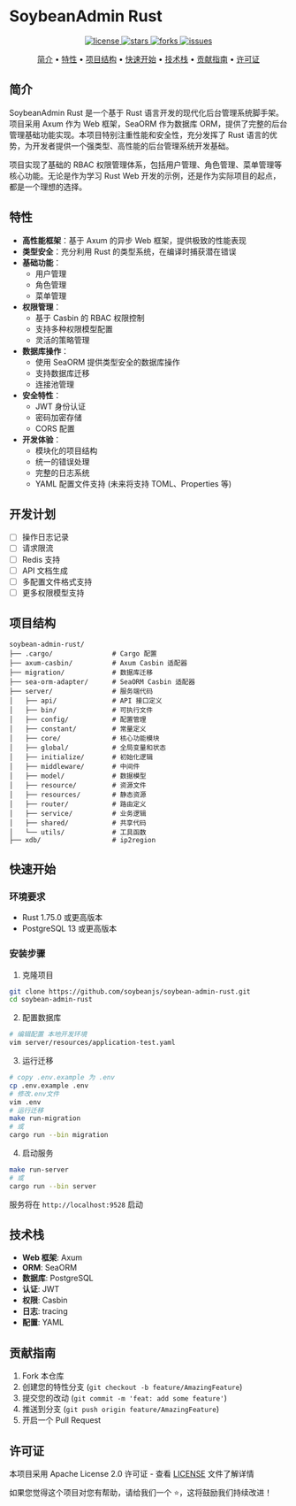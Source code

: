 # SoybeanAdmin Rust

<p align="center">
<a href="https://github.com/soybeanjs/soybean-admin-rust/blob/main/LICENSE">
<img src="https://img.shields.io/badge/license-Apache--2.0-blue.svg" alt="license"/>
</a>
<a href="https://github.com/soybeanjs/soybean-admin-rust/stargazers">
<img src="https://img.shields.io/github/stars/soybeanjs/soybean-admin-rust.svg" alt="stars"/>
</a>
<a href="https://github.com/soybeanjs/soybean-admin-rust/network/members">
<img src="https://img.shields.io/github/forks/soybeanjs/soybean-admin-rust.svg" alt="forks"/>
</a>
<a href="https://github.com/soybeanjs/soybean-admin-rust/issues">
<img src="https://img.shields.io/github/issues/soybeanjs/soybean-admin-rust.svg" alt="issues"/>
</a>
</p>
<p align="center">
<a href="#简介">简介</a> •
<a href="#特性">特性</a> •
<a href="#项目结构">项目结构</a> •
<a href="#快速开始">快速开始</a> •
<a href="#技术栈">技术栈</a> •
<a href="#贡献指南">贡献指南</a> •
<a href="#许可证">许可证</a>
</p>

## 简介

SoybeanAdmin Rust 是一个基于 Rust 语言开发的现代化后台管理系统脚手架。项目采用 Axum 作为 Web 框架，SeaORM 作为数据库 ORM，提供了完整的后台管理基础功能实现。本项目特别注重性能和安全性，充分发挥了 Rust 语言的优势，为开发者提供一个强类型、高性能的后台管理系统开发基础。

项目实现了基础的 RBAC 权限管理体系，包括用户管理、角色管理、菜单管理等核心功能。无论是作为学习 Rust Web 开发的示例，还是作为实际项目的起点，都是一个理想的选择。

## 特性

- **高性能框架**：基于 Axum 的异步 Web 框架，提供极致的性能表现
- **类型安全**：充分利用 Rust 的类型系统，在编译时捕获潜在错误
- **基础功能**：
  - 用户管理
  - 角色管理
  - 菜单管理
- **权限管理**：
  - 基于 Casbin 的 RBAC 权限控制
  - 支持多种权限模型配置
  - 灵活的策略管理
- **数据库操作**：
  - 使用 SeaORM 提供类型安全的数据库操作
  - 支持数据库迁移
  - 连接池管理
- **安全特性**：
  - JWT 身份认证
  - 密码加密存储
  - CORS 配置
- **开发体验**：
  - 模块化的项目结构
  - 统一的错误处理
  - 完整的日志系统
  - YAML 配置文件支持 (未来将支持 TOML、Properties 等)

## 开发计划

- [ ] 操作日志记录
- [ ] 请求限流
- [ ] Redis 支持
- [ ] API 文档生成
- [ ] 多配置文件格式支持
- [ ] 更多权限模型支持

## 项目结构

```
soybean-admin-rust/
├── .cargo/               # Cargo 配置
├── axum-casbin/          # Axum Casbin 适配器
├── migration/            # 数据库迁移
├── sea-orm-adapter/      # SeaORM Casbin 适配器
├── server/               # 服务端代码
│   ├── api/              # API 接口定义
│   ├── bin/              # 可执行文件
│   ├── config/           # 配置管理
│   ├── constant/         # 常量定义
│   ├── core/             # 核心功能模块
│   ├── global/           # 全局变量和状态
│   ├── initialize/       # 初始化逻辑
│   ├── middleware/       # 中间件
│   ├── model/            # 数据模型
│   ├── resource/         # 资源文件
│   ├── resources/        # 静态资源
│   ├── router/           # 路由定义
│   ├── service/          # 业务逻辑
│   ├── shared/           # 共享代码
│   └── utils/            # 工具函数
├── xdb/                  # ip2region
```

## 快速开始

### 环境要求

- Rust 1.75.0 或更高版本
- PostgreSQL 13 或更高版本

### 安装步骤

1. 克隆项目

```bash
git clone https://github.com/soybeanjs/soybean-admin-rust.git
cd soybean-admin-rust
```

2. 配置数据库

```bash
# 编辑配置 本地开发环境
vim server/resources/application-test.yaml
```

3. 运行迁移

```bash
# copy .env.example 为 .env
cp .env.example .env
# 修改.env文件
vim .env
# 运行迁移
make run-migration
# 或
cargo run --bin migration
```

4. 启动服务

```bash
make run-server
# 或
cargo run --bin server
```

服务将在 `http://localhost:9528` 启动

## 技术栈

- **Web 框架**: Axum
- **ORM**: SeaORM
- **数据库**: PostgreSQL
- **认证**: JWT
- **权限**: Casbin
- **日志**: tracing
- **配置**: YAML

## 贡献指南

1. Fork 本仓库
2. 创建您的特性分支 (`git checkout -b feature/AmazingFeature`)
3. 提交您的改动 (`git commit -m 'feat: add some feature'`)
4. 推送到分支 (`git push origin feature/AmazingFeature`)
5. 开启一个 Pull Request

## 许可证

本项目采用 Apache License 2.0 许可证 - 查看 [LICENSE](LICENSE) 文件了解详情

如果您觉得这个项目对您有帮助，请给我们一个 ⭐️，这将鼓励我们持续改进！
